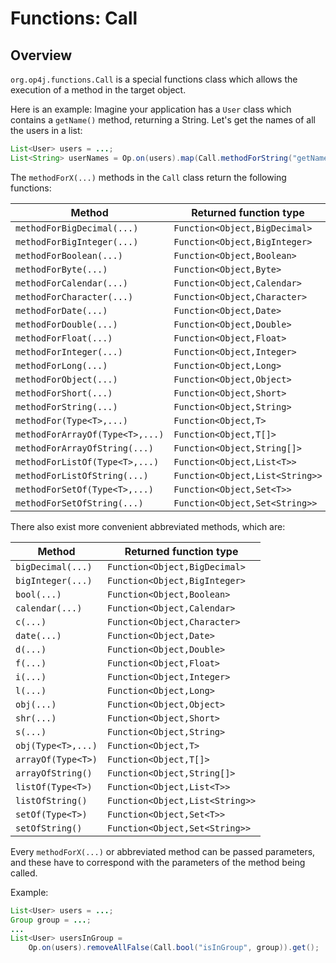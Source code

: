 # Functions: Call

## Overview

`org.op4j.functions.Call` is a special functions class which allows the execution of a method in the target object.

Here is an example: Imagine your application has a `User` class which contains a `getName()` method, returning a String. Let's get the names of all the users in a list:

```java
List<User> users = ...;
List<String> userNames = Op.on(users).map(Call.methodForString("getName")).get();
```

The `methodForX(...)` methods in the `Call` class return the following functions:

| Method                              | Returned function type                      |
|--------------------------------------|---------------------------------------------|
| `methodForBigDecimal(...)`           | `Function<Object,BigDecimal>`               |
| `methodForBigInteger(...)`           | `Function<Object,BigInteger>`               |
| `methodForBoolean(...)`              | `Function<Object,Boolean>`                  |
| `methodForByte(...)`                 | `Function<Object,Byte>`                     |
| `methodForCalendar(...)`             | `Function<Object,Calendar>`                 |
| `methodForCharacter(...)`            | `Function<Object,Character>`                |
| `methodForDate(...)`                 | `Function<Object,Date>`                     |
| `methodForDouble(...)`               | `Function<Object,Double>`                   |
| `methodForFloat(...)`                | `Function<Object,Float>`                    |
| `methodForInteger(...)`              | `Function<Object,Integer>`                  |
| `methodForLong(...)`                 | `Function<Object,Long>`                     |
| `methodForObject(...)`               | `Function<Object,Object>`                   |
| `methodForShort(...)`                | `Function<Object,Short>`                    |
| `methodForString(...)`               | `Function<Object,String>`                   |
| `methodFor(Type<T>,...)`             | `Function<Object,T>`                        |
| `methodForArrayOf(Type<T>,...)`      | `Function<Object,T[]>`                      |
| `methodForArrayOfString(...)`        | `Function<Object,String[]>`                 |
| `methodForListOf(Type<T>,...)`       | `Function<Object,List<T>>`                  |
| `methodForListOfString(...)`         | `Function<Object,List<String>>`             |
| `methodForSetOf(Type<T>,...)`        | `Function<Object,Set<T>>`                   |
| `methodForSetOfString(...)`          | `Function<Object,Set<String>>`              |

There also exist more convenient abbreviated methods, which are:

| Method                  | Returned function type                  |
|-------------------------|-----------------------------------------|
| `bigDecimal(...)`       | `Function<Object,BigDecimal>`           |
| `bigInteger(...)`       | `Function<Object,BigInteger>`           |
| `bool(...)`             | `Function<Object,Boolean>`              |
| `calendar(...)`         | `Function<Object,Calendar>`             |
| `c(...)`                | `Function<Object,Character>`            |
| `date(...)`             | `Function<Object,Date>`                 |
| `d(...)`                | `Function<Object,Double>`               |
| `f(...)`                | `Function<Object,Float>`                |
| `i(...)`                | `Function<Object,Integer>`              |
| `l(...)`                | `Function<Object,Long>`                 |
| `obj(...)`              | `Function<Object,Object>`               |
| `shr(...)`              | `Function<Object,Short>`                |
| `s(...)`                | `Function<Object,String>`               |
| `obj(Type<T>,...)`      | `Function<Object,T>`                    |
| `arrayOf(Type<T>)`      | `Function<Object,T[]>`                  |
| `arrayOfString()`       | `Function<Object,String[]>`             |
| `listOf(Type<T>)`       | `Function<Object,List<T>>`              |
| `listOfString()`        | `Function<Object,List<String>>`         |
| `setOf(Type<T>)`        | `Function<Object,Set<T>>`               |
| `setOfString()`         | `Function<Object,Set<String>>`          |

Every `methodForX(...)` or abbreviated method can be passed parameters, and these have to correspond with the parameters of the method being called.

Example:

```java
List<User> users = ...;
Group group = ...;
...
List<User> usersInGroup = 
    Op.on(users).removeAllFalse(Call.bool("isInGroup", group)).get();
```